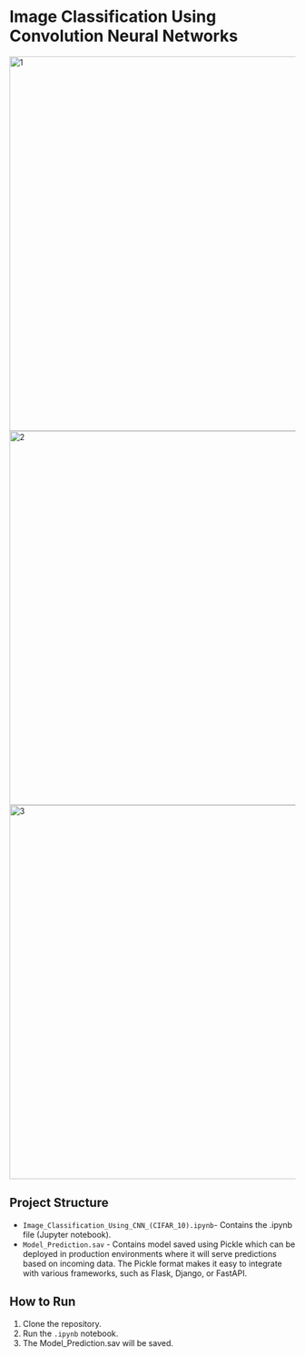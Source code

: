 # Image Classification Using Convolution Neural Networks 

<img width="659" alt="1" src="https://github.com/sanyadureja/-Image-Classification-using-Convolution-Neural-Networks-CNNs-/assets/84080312/a48be9bf-2e29-41e8-8597-394735df1092">

<img width="658" alt="2" src="https://github.com/sanyadureja/-Image-Classification-using-Convolution-Neural-Networks-CNNs-/assets/84080312/7ca3f7a0-7768-4440-b219-17eee1bfd8a2">

<img width="658" alt="3" src="https://github.com/sanyadureja/-Image-Classification-using-Convolution-Neural-Networks-CNNs-/assets/84080312/a387b507-69f3-46a8-b6c1-08d063c0e9b0">

## Project Structure
- `Image_Classification_Using_CNN_(CIFAR_10).ipynb`- Contains the .ipynb file (Jupyter notebook).
- `Model_Prediction.sav` - Contains model saved using Pickle which can be deployed in production environments where it will serve predictions based on incoming data. The Pickle format makes it easy to integrate with various frameworks, such as Flask, Django, or FastAPI.
    
## How to Run
1. Clone the repository.
2. Run the `.ipynb` notebook.
3. The Model_Prediction.sav will be saved.




